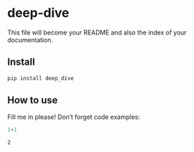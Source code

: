 deep-dive
================

<!-- WARNING: THIS FILE WAS AUTOGENERATED! DO NOT EDIT! -->

This file will become your README and also the index of your
documentation.

## Install

``` sh
pip install deep_dive
```

## How to use

Fill me in please! Don’t forget code examples:

``` python
1+1
```

    2
